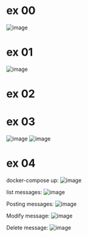 # ex 00

![image](https://user-images.githubusercontent.com/85561037/180467520-2cc49e92-3bc1-4159-8426-6d835018e963.png)

# ex 01

![image](https://user-images.githubusercontent.com/85561037/180471273-7616ae68-a9ca-4cab-9b0e-1859f0f2dcba.png)

# ex 02

# ex 03
![image](https://user-images.githubusercontent.com/85561037/180890549-652b416e-d3e4-4baf-945d-babd5d1e09db.png)
![image](https://user-images.githubusercontent.com/85561037/180890575-afe7232b-ce06-4df8-89cd-3e0cb8a89be9.png)

# ex 04
docker-compose up:
![image](https://user-images.githubusercontent.com/85561037/180899377-0fda3887-0d80-442b-b643-426309e5d5e9.png)

list messages:
![image](https://user-images.githubusercontent.com/85561037/180899523-d29333e0-46ca-457b-907a-18e7c22f30ff.png)

Posting messages:
![image](https://user-images.githubusercontent.com/85561037/180899732-f9192684-d44a-41e7-89fe-d79f8ed62712.png)

Modify message:
![image](https://user-images.githubusercontent.com/85561037/180900087-12ecaf80-35a6-4369-9878-73552fc0dee9.png)

Delete message:
![image](https://user-images.githubusercontent.com/85561037/180900320-991134ff-9881-4d98-8ea9-5f5b8fc5f43e.png)
